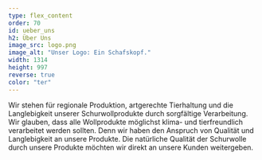 ```yaml
---
type: flex_content
order: 70
id: ueber_uns
h2: Über Uns
image_src: logo.png
image_alt: "Unser Logo: Ein Schafskopf."
width: 1314
height: 997
reverse: true
color: "ter"
---
```

Wir stehen für regionale Produktion, artgerechte Tierhaltung und die Langlebigkeit unserer Schurwollprodukte durch sorgfältige Verarbeitung. Wir glauben, dass alle Wollprodukte möglichst klima- und tierfreundlich verarbeitet werden sollten. Denn wir haben den Anspruch von Qualität und Langlebigkeit an unsere Produkte. Die natürliche Qualität der Schurwolle durch unsere Produkte möchten wir direkt an unsere Kunden weitergeben.